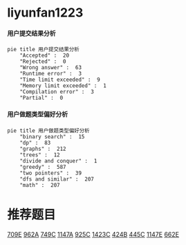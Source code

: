 # liyunfan1223

<!-- tabs:start -->



#### **用户提交结果分析**

```mermaid
pie title 用户提交结果分析
    "Accepted" :  20
    "Rejected" :  0
    "Wrong answer" :  63
    "Runtime error" :  3
    "Time limit exceeded" :  9
    "Memory limit exceeded" :  1
    "Compilation error" :  3
    "Partial" :  0
```

#### **用户做题类型偏好分析**

```mermaid
pie title 用户做题类型偏好分析
    "binary search" :  15
    "dp" :  83
    "graphs" :  212
    "trees" :  12
    "divide and conquer" :  1
    "greedy" :  587
    "two pointers" :  39
    "dfs and similar" :  207
    "math" :  207
```



<!-- tabs:end -->
# 推荐题目
[709E](https://codeforces.com/contest/709/problem/E)
[962A](https://codeforces.com/contest/962/problem/A)
[749C](https://codeforces.com/contest/749/problem/C)
[1147A](https://codeforces.com/contest/1147/problem/A)
[925C](https://codeforces.com/contest/925/problem/C)
[1423C](https://codeforces.com/contest/1423/problem/C)
[424B](https://codeforces.com/contest/424/problem/B)
[445C](https://codeforces.com/contest/445/problem/C)
[1147E](https://codeforces.com/contest/1147/problem/E)
[662E](https://codeforces.com/contest/662/problem/E)
